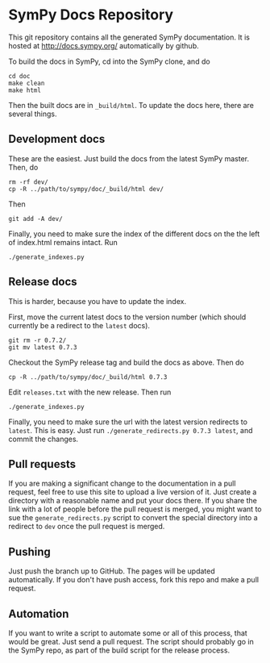 # SymPy Docs Repository

This git repository contains all the generated SymPy documentation. It is
hosted at http://docs.sympy.org/ automatically by github.

To build the docs in SymPy, cd into the SymPy clone, and do

    cd doc
    make clean
    make html

Then the built docs are in `_build/html`.  To update the docs here, there are
several things.

## Development docs

These are the easiest.  Just build the docs from the latest SymPy master.
Then, do

    rm -rf dev/
    cp -R ../path/to/sympy/doc/_build/html dev/

Then

    git add -A dev/

Finally, you need to make sure the index of the different docs on the the left
of index.html remains intact. Run

    ./generate_indexes.py

## Release docs

This is harder, because you have to update the index.

First, move the current latest docs to the version number (which should
currently be a redirect to the `latest` docs).

    git rm -r 0.7.2/
    git mv latest 0.7.3

Checkout the SymPy release tag and build the docs as above.  Then do

    cp -R ../path/to/sympy/doc/_build/html 0.7.3

Edit `releases.txt` with the new release. Then run

    ./generate_indexes.py

Finally, you need to make sure the url with the latest version redirects to
`latest`. This is easy. Just run `./generate_redirects.py 0.7.3 latest`, and
commit the changes.

## Pull requests

If you are making a significant change to the documentation in a pull request,
feel free to use this site to upload a live version of it.  Just create a
directory with a reasonable name and put your docs there. If you share the
link with a lot of people before the pull request is merged, you might want to
sue the `generate_redirects.py` script to convert the special directory into a
redirect to `dev` once the pull request is merged.

## Pushing

Just push the branch up to GitHub.  The pages will be updated automatically.
If you don't have push access, fork this repo and make a pull request.

## Automation

If you want to write a script to automate some or all of this process, that
would be great.  Just send a pull request.  The script should probably go in
the SymPy repo, as part of the build script for the release process.
